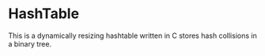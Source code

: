 # HashTable

This is a dynamically resizing hashtable written in C stores hash collisions in a binary tree. 
